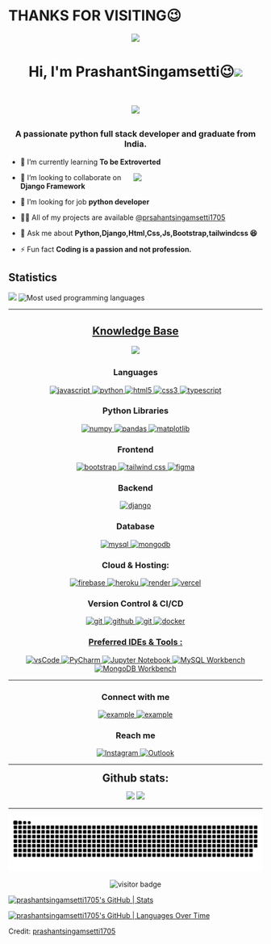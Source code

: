 <h1>THANKS FOR VISITING😉</h1>
<p align="center">
  <img style="width:8rem; height:auto" src="https://backiee.com/static/wallpapers/1920x1080/396529.jpg"/>
</p>
<h1 align="center">Hi, I'm PrashantSingamsetti😉<img width="30px" src="https://raw.githubusercontent.com/iampavangandhi/iampavangandhi/master/gifs/Hi.gif"></h1>
<h1 align="center">
<a href="https://git.io/typing-svg">
    <img src="https://readme-typing-svg.demolab.com?font=Major+Mono+Display&size=50&pause=10000&color=007bff,e91e63&center=true&vCenter=true&width=900&height=100&lines=I'm+Prashant+Singamsetti!😉">
</a>



  </a>
<h3 font-size="20" align="center">A passionate python full stack developer and graduate from India.</h3>


- 🌱 I’m currently learning **To be Extroverted** <div class="anil"><img align="right" style="width:16rem; height:auto" src="https://images-wixmp-ed30a86b8c4ca887773594c2.wixmp.com/f/c83c004e-1370-4756-88e5-4071de797088/dgdq8br-09cc7ad6-a021-47a5-b0e0-917b12b0f7a7.gif?token=eyJ0eXAiOiJKV1QiLCJhbGciOiJIUzI1NiJ9.eyJzdWIiOiJ1cm46YXBwOjdlMGQxODg5ODIyNjQzNzNhNWYwZDQxNWVhMGQyNmUwIiwiaXNzIjoidXJuOmFwcDo3ZTBkMTg4OTgyMjY0MzczYTVmMGQ0MTVlYTBkMjZlMCIsIm9iaiI6W1t7InBhdGgiOiJcL2ZcL2M4M2MwMDRlLTEzNzAtNDc1Ni04OGU1LTQwNzFkZTc5NzA4OFwvZGdkcThici0wOWNjN2FkNi1hMDIxLTQ3YTUtYjBlMC05MTdiMTJiMGY3YTcuZ2lmIn1dXSwiYXVkIjpbInVybjpzZXJ2aWNlOmZpbGUuZG93bmxvYWQiXX0.tqRMtE-b2QiI2nnefNxSDMJvZCcYqFmq2ccg_Xfzqb8"/></div>


- 👯 I’m looking to collaborate on **Django Framework**

- 🤝 I’m looking for job **python developer**

- 👨‍💻 All of my projects are available [@prsahantsingamsetti1705](github.com/prashantsingamsetti1705)

- 💬 Ask me about **Python,Django,Html,Css,Js,Bootstrap,tailwindcss 😆**

- ⚡ Fun fact **Coding is a passion and not profession.**

## Statistics

<img src="https://github-profile-summary-cards.vercel.app/api/cards/profile-details?username=prashantsingamsetti1705&theme=github_dark" />
<img src="https://github-readme-stats.vercel.app/api/top-langs/?username=prashantsingamsetti1705&theme=default&show_icons=true&hide_border=true&layout=compact" alt="Most used programming languages" />

---


<h2 align="center"><u><b>Knowledge Base</b></u></h2>


<p align="center">
  <img style="width:26rem; height:auto" src="https://images-wixmp-ed30a86b8c4ca887773594c2.wixmp.com/f/c83c004e-1370-4756-88e5-4071de797088/dgdq8br-09cc7ad6-a021-47a5-b0e0-917b12b0f7a7.gif?token=eyJ0eXAiOiJKV1QiLCJhbGciOiJIUzI1NiJ9.eyJzdWIiOiJ1cm46YXBwOjdlMGQxODg5ODIyNjQzNzNhNWYwZDQxNWVhMGQyNmUwIiwiaXNzIjoidXJuOmFwcDo3ZTBkMTg4OTgyMjY0MzczYTVmMGQ0MTVlYTBkMjZlMCIsIm9iaiI6W1t7InBhdGgiOiJcL2ZcL2M4M2MwMDRlLTEzNzAtNDc1Ni04OGU1LTQwNzFkZTc5NzA4OFwvZGdkcThici0wOWNjN2FkNi1hMDIxLTQ3YTUtYjBlMC05MTdiMTJiMGY3YTcuZ2lmIn1dXSwiYXVkIjpbInVybjpzZXJ2aWNlOmZpbGUuZG93bmxvYWQiXX0.tqRMtE-b2QiI2nnefNxSDMJvZCcYqFmq2ccg_Xfzqb8"/>
</p>



<h3 align="center">Languages</h3>
<p align="center">
  <a href="https://developer.mozilla.org/en-US/docs/Web/JavaScript" target="_blank"> 
    <img src="https://img.shields.io/badge/Javascript-F7DF1E.svg?style=for-the-badge&logo=javascript&logoColor=black" alt="javascript"/>
</a>
<a href="https://www.python.org/" target="_blank"> 
    <img src="https://img.shields.io/badge/Python-3776AB.svg?style=for-the-badge&logo=python&logoColor=white" alt="python"/>
</a>

  </a>
  <a href="https://www.w3.org/html/" target="_blank"> 
    <img src="https://img.shields.io/badge/html-E34F26.svg?style=for-the-badge&logo=html5&logoColor=white"
      alt="html5"/> 
  </a>
  <a href="https://www.w3schools.com/css/" target="_blank">
    <img src="https://img.shields.io/badge/css-1572B6.svg?style=for-the-badge&logo=css3&logoColor=white"
      alt="css3"/>
  </a>
  <a href="https://www.typescriptlang.org/" target="_blank"> 
    <img src="https://img.shields.io/badge/typescript-3178C6.svg?style=for-the-badge&logo=typescript&logoColor=white"
      alt="typescript"/>
  </a>
</p>
<h3 align="center">Python Libraries</h3>
<p align="center">
  <!-- NumPy badge -->
  <a href="https://numpy.org/" target="_blank">
    <img src="https://img.shields.io/badge/NumPy-013243.svg?style=for-the-badge&logo=numpy&logoColor=white" alt="numpy"/>
  </a>
  
  <!-- pandas badge -->
  <a href="https://pandas.pydata.org/" target="_blank">
    <img src="https://img.shields.io/badge/pandas-150458.svg?style=for-the-badge&logo=pandas&logoColor=white" alt="pandas"/>
  </a>
  
  <!-- Matplotlib badge -->
  <a href="https://matplotlib.org/" target="_blank">
    <img src="https://img.shields.io/badge/Matplotlib-11557C.svg?style=for-the-badge&logo=matplotlib&logoColor=white" alt="matplotlib"/>
  </a>
</p>

<h3 align="center">Frontend</h3>
<p align="center">
<a href="https://getbootstrap.com" target="_blank">
    <img src="https://img.shields.io/badge/bootstrap-7952B3.svg?style=for-the-badge&logo=bootstrap&logoColor=white" alt="bootstrap"/>
</a>
<a href="https://tailwindcss.com" target="_blank">
    <img src="https://img.shields.io/badge/Tailwind%20CSS-06B6D4.svg?style=for-the-badge&logo=tailwindcss&logoColor=white" alt="tailwind css"/>
</a>
<a href="https://www.figma.com/" target="_blank">
    <img src="https://img.shields.io/badge/Figma-F24E1E.svg?style=for-the-badge&logo=figma&logoColor=white" alt="figma"/>
</a>

</p>

<h3 align="center">Backend</h3>
<p align="center">

<a href="https://www.djangoproject.com/" target="_blank">
    <img src="https://img.shields.io/badge/Django-092E20.svg?style=for-the-badge&logo=django&logoColor=white" alt="django"/>
</a>

</p>

<h3 align="center">Database</h3>
<p align="center">
<a href="https://www.mysql.com/" target="_blank"> 
    <img src="https://img.shields.io/badge/MySQL-4479A1.svg?style=for-the-badge&logo=mysql&logoColor=white" alt="mysql"/> 
</a>

  <a href="https://www.mongodb.com/" target="_blank"> 
    <img src="https://img.shields.io/badge/mongodb-47A248.svg?style=for-the-badge&logo=mongodb&logoColor=white"
      alt="mongodb"/> 
  </a> 
</p>

<h3 align="center">Cloud & Hosting:</h3>
<p align="center">
  <a href="https://netlify.com/" target="_blank">
    <img src="https://img.shields.io/badge/netlify-00C7B7.svg?style=for-the-badge&logo=netlify&logoColor=black" alt="firebase"/>
  </a>
  <a href="https://heroku.com" target="_blank"> 
    <img src="https://img.shields.io/badge/heroku-430098.svg?style=for-the-badge&logo=heroku&logoColor=white"
      alt="heroku"/> 
  </a> 
    <a href="https://render.com/" target="_blank">
    <img src="https://img.shields.io/badge/Render-46E3B7.svg?style=for-the-badge&logo=render&logoColor=white" alt="render"/>
</a>
<a> 
<a href="https://vercel.com/" target="_blank">
    <img src="https://img.shields.io/badge/Vercel-000000.svg?style=for-the-badge&logo=vercel&logoColor=white" alt="vercel"/>
</a>
</p>



<h3 align="center">Version Control & CI/CD</h3>
<p align="center">
  <a href="https://git-scm.com/" target="_blank">
    <img src="https://img.shields.io/badge/git-F05032.svg?style=for-the-badge&logo=git&logoColor=white"
      alt="git"/>
  </a>
  <a href="https://github.com/ELanza-48" target="_blank">
    <img src="https://img.shields.io/badge/github-181717.svg?style=for-the-badge&logo=github&logoColor=white" alt="github" />
  </a>
  <a href="https://gitlab.com/Elanza-48" target="_blank">
    <img src="https://img.shields.io/badge/gitlab-181717.svg?style=for-the-badge&logo=gitlab&logoColor=white"
      alt="git"/>
  </a>
    <a href="https://www.docker.com/" target="_blank">
    <img src="https://img.shields.io/badge/docker-2496ED.svg?style=for-the-badge&logo=docker&logoColor=white"
      alt="docker"/>

</p>

<h3 align="center">Preferred IDEs  & Tools :</h3>
<p align="center"> 
<a href="https://code.visualstudio.com/" target="_blank">
    <img src="https://img.shields.io/badge/vscode-007ACC.svg?style=for-the-badge&logo=visualstudiocode&logoColor=white" alt="vsCode"/> 
</a>
<a href="https://www.jetbrains.com/pycharm/" target="_blank">
    <img src="https://img.shields.io/badge/PyCharm-000000.svg?style=for-the-badge&logo=pycharm&logoColor=white" alt="PyCharm"/> 
</a>
<a href="https://jupyter.org/" target="_blank">
    <img src="https://img.shields.io/badge/Jupyter-FA6E35.svg?style=for-the-badge&logo=jupyter&logoColor=white" alt="Jupyter Notebook"/>
</a>
<a href="https://dev.mysql.com/workbench/" target="_blank">
    <img src="https://img.shields.io/badge/MySQL%20Workbench-4479A1.svg?style=for-the-badge&logo=mysql&logoColor=white" alt="MySQL Workbench"/> 
</a>
<a href="https://www.mongodb.com/products/workbench" target="_blank">
    <img src="https://img.shields.io/badge/MongoDB%20Workbench-47A248.svg?style=for-the-badge&logo=mongodb&logoColor=white" alt="MongoDB Workbench"/> 
</a>

</p>

----

<h3 align="center">Connect with me</h3>

<div style="margin-top:10px" align="center">
  <div>
    <a  href="https://www.linkedin.com/in/prashant-singamsetti-2894a7268/" target="_blank">
      <img src="https://img.shields.io/badge/Linked%20In-0A66C2.svg?style=for-the-badge&logo=linkedin&logoColor=white" alt="example"/>
    </a>
    <a href="[https://twitter.com/example](https://x.com/Prashantsetti)" target="_blank">
      <img src="https://img.shields.io/badge/Twitter-1DA1F2.svg?style=for-the-badge&logo=twitter&logoColor=white" alt="example"/>
    </a>
  </div>
</div>

<h3 align="center">Reach me</h3>

<p align="center">
<a href="https://www.instagram.com/prashantsingamsetti/" target="_blank">
    <img src="https://img.shields.io/badge/Instagram-E4405F.svg?style=for-the-badge&logo=instagram&logoColor=white" alt="Instagram"/>
</a>

 <a href="mailto:prashantsingamsetti1705@gmail.com" target="_blank">
    <img src="https://img.shields.io/badge/Outlook-0078D4.svg?style=for-the-badge&logo=microsoftoutlook&logoColor=white" alt="Outlook"/>
</a>

</p>

----

<div align="center">
<h2 align="center" style="margin: 5px 10px;">Github stats:</h2> 

[![](https://github-readme-stats.vercel.app/api?username=prashantsingamsetti1705&show_icons=true&theme=tokyonight&hide_border=true&locale=en)](https://github.com/prashantsingamsetti1705)
[![](https://github-readme-streak-stats.herokuapp.com/?user=prashantsingamsetti1705&theme=material-palenight)](https://github.com/prashantsingamsetti1705)

</div>

----

<p align="center">
  <img  src="https://raw.githubusercontent.com/Elanza-48/Elanza-48/main/resources/img/github-contribution-grid-snake.svg"
    alt="example" />
</p>

<p  align="center">
<!--<img src="https://visitor-badge.glitch.me/badge?page_id=halfrost.halfrost" alt="visitor badge"/>-->
<img src="https://visitor-badge.laobi.icu/badge?page_id=Lalith514" alt="visitor badge"/>       
</p>

[![prashantsingamsetti1705's GitHub | Stats](https://stats.quine.sh/prashantsingamsetti1705/github?theme=dark)](https://quine.sh)

[![prashantsingamsetti1705's GitHub | Languages Over Time](https://stats.quine.sh/prashantsingamsetti1705/languages-over-time?theme=dark)](https://quine.sh)

Credit: [prashantsingamsetti1705](https://github.com/prashantsingamsetti1705)







